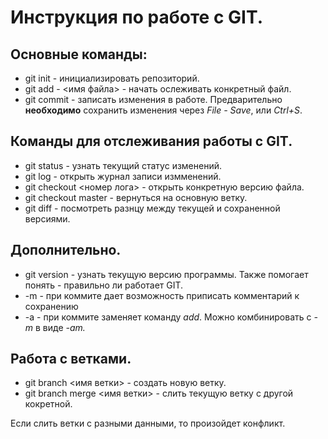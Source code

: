 # Инструкция по работе с GIT.

## Основные команды:
* git init - инициализировать репозиторий.
* git add - <имя файла> - начать ослеживать конкретный файл.
* git commit - записать изменения в работе. Предварительно **необходимо** сохранить изменения через *File - Save*, или *Ctrl+S*.

## Команды для отслеживания работы с GIT.
* git status - узнать текущий статус изменений.
* git log - открыть журнал записи измменений.
* git checkout <номер лога> - открыть конкретную версию файла.
* git checkout master - вернуться на основную ветку.
* git diff - посмотреть разнцу между текущей и сохраненной версиями.

## Дополнительно.
* git version - узнать текущую версию программы. Также помогает понять - правильно ли работает GIT.
* -m - при коммите дает возможность приписать комментарий к сохранению
* -a - при коммите заменяет команду *add*. Можно комбинировать с *-m* в виде *-am.*

## Работа с ветками.

* git branch <имя ветки> - создать новую ветку.
* git branch merge <имя ветки> - слить текущую ветку с другой кокретной.

Если слить ветки с разными данными, то произойдет конфликт.